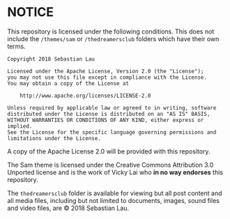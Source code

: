 # NOTICE

This repository is licensed under the following conditions. This does not include the `/themes/sam` or `/thedreamersclub` folders which have their own terms.

    Copyright 2018 Sebastian Lau

    Licensed under the Apache License, Version 2.0 (the "License");
    you may not use this file except in compliance with the License.
    You may obtain a copy of the License at

        http://www.apache.org/licenses/LICENSE-2.0

    Unless required by applicable law or agreed to in writing, software
    distributed under the License is distributed on an "AS IS" BASIS,
    WITHOUT WARRANTIES OR CONDITIONS OF ANY KIND, either express or implied.
    See the License for the specific language governing permissions and
    limitations under the License.

A copy of the Apache License 2.0 will be provided with this repository.

The Sam theme is licensed under the Creative Commons Attribution 3.0 Unported license and is the work of Vicky Lai who __in no way endorses__ this repository.

The `thedreamersclub` folder is available for viewing but all post content and all media files, including but not limited to documents, images, sound files and video files, are © 2018 Sebastian Lau.